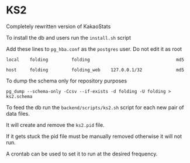KS2
===

Completely rewritten version of KakaoStats

To install the db and users run the `install.sh` script

Add these lines to `pg_hba.conf` as the `postgres` user. Do not edit it as root

  `local    folding         folding                                 md5`
  
  `host     folding         folding_web    127.0.0.1/32             md5`

To dump the schema only for repository purposes

  `pg_dump --schema-only -Ccsv --if-exists -d folding -U folding > ks2.schema`

To feed the db run the `backend/scripts/ks2.sh` script for each new pair of data files.

It will create and remove the `ks2.pid` file.

If it gets stuck the pid file must be manually removed otherwise it will not run.

A crontab can be used to set it to run at the desired frequency.
